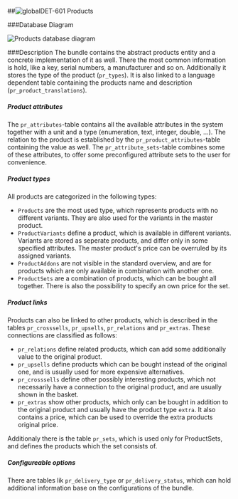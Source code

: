 ##![global](https://raw.github.com/massiveart/sulu-docs/master/system-requirements/images/global.png)DET-601 Products

###Database Diagram

![Products database diagram](https://raw.github.com/massiveart/sulu-docs/master/detail-specification/images/db/products.png)

###Description
The bundle contains the abstract products entity and a concrete implementation of it as well. There the most common information is hold, like a key, serial numbers, a manufacturer and so on. Additionally it stores the type of the product (`pr_types`). It is also linked to a language dependent table containing the products name and description (`pr_product_translations`).

##### Product attributes
The `pr_attributes`-table contains all the available attributes in the system together with a unit and a type (enumeration, text, integer, double, ...). The relation to the product is established by the `pr_product_attributes`-table containing the value as well. The `pr_attribute_sets`-table combines some of these attributes, to offer some preconfigured attribute sets to the user for convenience.

##### Product types
All products are categorized in the following types:
* `Products` are the most used type, which represents products with no different variants. They are also used for the variants in the master product.
* `ProductVariants` define a product, which is available in different variants. Variants are stored as seperate products, and differ only in some specified attributes. The master product's price can be overruled by its assigned variants.
* `ProductAddons` are not visible in the standard overview, and are for products which are only available in combination with another one.
* `ProductSets` are a combination of products, which can be bought all together. There is also the possibility to specify an own price for the set.

##### Product links
Products can also be linked to other products, which is described in the tables `pr_crosssells`, `pr_upsells`, `pr_relations` and `pr_extras`. These connections are classified as follows:
* `pr_relations` define related products, which can add some additionally value to the original product.
* `pr_upsells` define products which can be bought instead of the original one, and is usually used for more expensive alternatives.
* `pr_crosssells` define other possibly interesting products, which not necessarily have a connection to the original product, and are usually shown in the basket.
* `pr_extras` show other products, which only can be bought in addition to the original product and usually have the product type `extra`. It also contains a price, which can be used to override the extra products original price.

Additionaly there is the table `pr_sets`, which is used only for ProductSets, and defines the products which the set consists of.

##### Configureable options
There are tables lik `pr_delivery_type` or `pr_delivery_status`, which can hold additional information base on the configurations of the bundle.

